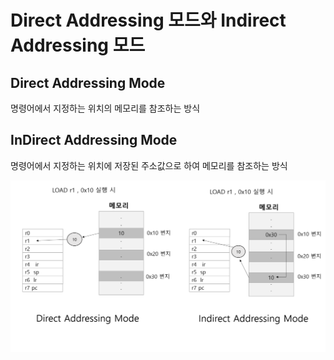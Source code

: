 # Direct Addressing 모드와 Indirect Addressing 모드
 
## Direct Addressing Mode
명령어에서 지정하는 위치의 메모리를 참조하는 방식

## InDirect Addressing Mode
명령어에서 지정하는 위치에 저장된 주소값으로 하여 메모리를 참조하는 방식

 ![img.png](img.png)